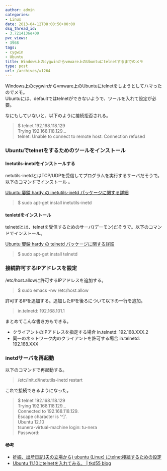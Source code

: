 ```yaml
---
author: admin
categories:
- Linux
date: 2013-04-12T08:00:50+00:00
dsq_thread_id:
- 3.7214136e+09
pvc_views:
- 3968
tags:
- cygwin
- Ubuntu
title: Windows上のcygwinからvmware上のUbuntuにtelnetするまでのメモ
type: post
url: /archives/=1264
---
```


Windows上のcygwinからvmware上のUbuntuにtelnetをしようとしてハマったのでメモ。   
Ubuntuには、defaultではtelnetができないようで、ツールを入れて設定が必要。

なにもしていないと、以下のように接続拒否される。

> $ telnet 192.168.118.129   
> Trying 192.168.118.129&#8230;   
> telnet: Unable to connect to remote host: Connection refused

### Ubuntuでtelnetをするためのツールをインストール

#### Inetutils-inetdをインストールする

netutils-inetdとはTCP/UDPを受信してプログラムを実行するサーバだそうで。以下のコマンドでインストール 。

[Ubuntu 窶錀 hardy の inetutils-inetd パッケージに関する詳細][1]

> $ sudo apt-get install inetutils-inetd 

#### tenletdをインストール

telnetdとは、telnetを受信するためのサーバ(デーモン)だそうで。以下のコマンドでインストール。

[Ubuntu 窶錀 hardy の telnetd パッケージに関する詳細][2]

> $ sudo apt-get install telnetd 

### 接続許可するIPアドレスを設定

/etc/host.allowに許可するIPアドレスを追加する。

> $ sudo emacs -nw /etc/host.allow 

許可するIPを追加する。追加したIPを後ろについて以下の一行を追加。

> in.telnetd: 192.168.101.1

まとめてこんな書き方もできる。

  * クライアントのIPアドレスを指定する場合 in.telnetd: 192.168.XXX.2
  * 同一のネットワーク内のクライアントを許可する場合 in.telnetd: 192.168.XXX

### inetdサーバを再起動

以下のコマンドで再起動する。

> /etc/init.d/inetutils-inetd restart

これで接続できるようになった。

> $ telnet 192.168.118.129   
> Trying 192.168.118.129&#8230;   
> Connected to 192.168.118.129.   
> Escape character is &#8216;^]&#8217;.   
> Ubuntu 12.10   
> tsunera-virtual-machine login: tu-nera   
> Password:

#### 参考

  * [妊娠、出産日記(夫の立場から) ubuntu (Linux) にtelnet接続するための設定][3]
  * [Ubuntu 11.10にtelnetを入れてみる。 | tkd55 blog][4]

 [1]: http://packages.ubuntu.com/ja/hardy/inetutils-inetd
 [2]: http://packages.ubuntu.com/ja/hardy/telnetd
 [3]: http://hatchaku.blog47.fc2.com/blog-entry-28.html
 [4]: http://www.tkd55.net/blog/archives/=132